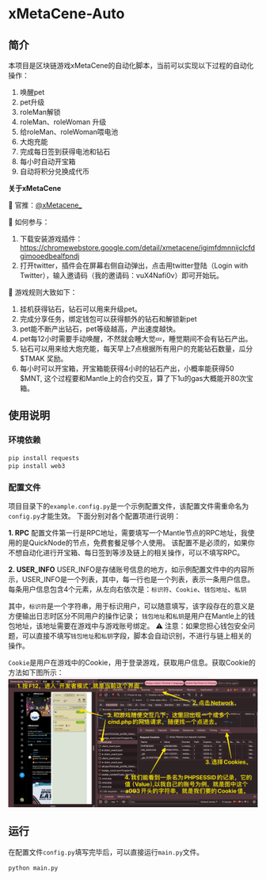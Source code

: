 # xMetaCene-Auto

## 简介
本项目是区块链游戏xMetaCene的自动化脚本，当前可以实现以下过程的自动化操作：
1. 唤醒pet
2. pet升级
3. roleMan解锁
4. roleMan、roleWoman 升级
5. 给roleMan、roleWoman喂电池
6. 大炮充能
7. 完成每日签到获得电池和钻石
8. 每小时自动开宝箱
9. 自动将积分兑换成代币

**关于xMetaCene**

💎 官推：[@xMetacene_](https://x.com/xMetacene_)

💎 如何参与：
1. 下载安装游戏插件：https://chromewebstore.google.com/detail/xmetacene/igimfdmnnijclcfdgimooedbealfpndj
2. 打开twitter，插件会在屏幕右侧自动弹出，点击用twitter登陆（Login with Twitter），输入邀请码（我的邀请码：vuX4Nafi0v）即可开始玩。

💎 游戏规则大致如下：
1. 挂机获得钻石，钻石可以用来升级pet。
2. 完成分享任务，绑定钱包可以获得额外的钻石和解锁新pet
3. pet能不断产出钻石，pet等级越高，产出速度越快。
4. pet每12小时需要手动唤醒，不然就会睡大觉💤，睡觉期间不会有钻石产出。
5. 钻石可以用来给大炮充能，每天早上7点根据所有用户的充能钻石数量，瓜分 $TMAK 奖励。
6. 每小时可以开宝箱，开宝箱能获得4小时的钻石产出，小概率能获得50 $MNT, 这个过程要和Mantle上的合约交互，算了下1u的gas大概能开80次宝箱。


## 使用说明

### 环境依赖
```shell
pip install requests
pip install web3
```

### 配置文件
项目目录下的`example.config.py`是一个示例配置文件，该配置文件需重命名为`config.py`才能生效。
下面分别对各个配置项进行说明：

**1. RPC**
配置文件第一行是RPC地址，需要填写一个Mantle节点的RPC地址，我使用的是QuickNode的节点，免费套餐足够个人使用。
该配置不是必须的，如果你不想自动化进行开宝箱、每日签到等涉及链上的相关操作，可以不填写RPC。

**2. USER_INFO**
USER_INFO是存储账号信息的地方，如示例配置文件中的内容所示，USER_INFO是一个列表，其中，每一行也是一个列表，表示一条用户信息。
每条用户信息包含4个元素，从左向右依次是：`标识符`、`Cookie`、`钱包地址`、`私钥`

其中，`标识符`是一个字符串，用于标识用户，可以随意填写，该字段存在的意义是方便输出日志时区分不同用户的操作记录；
`钱包地址`和`私钥`是用户在Mantle上的钱包地址，该地址需要在游戏中与游戏账号绑定。
⚠️ 注意：如果您担心钱包安全问题，可以直接不填写`钱包地址`和`私钥`字段，脚本会自动识别，不进行与链上相关的操作。

`Cookie`是用户在游戏中的Cookie，用于登录游戏，获取用户信息。获取Cookie的方法如下图所示：
![img.png](img.png)

## 运行

在配置文件`config.py`填写完毕后，可以直接运行`main.py`文件。
```shell
python main.py
```
